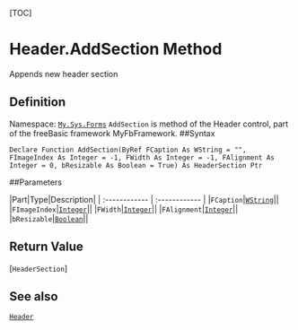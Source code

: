 [TOC]
# Header.AddSection Method
Appends new header section
## Definition
Namespace: [`My.Sys.Forms`](My.Sys.Forms.md)
`AddSection` is method of the Header control, part of the freeBasic framework MyFbFramework.
##Syntax
```freeBasic
Declare Function AddSection(ByRef FCaption As WString = "", FImageIndex As Integer = -1, FWidth As Integer = -1, FAlignment As Integer = 0, bResizable As Boolean = True) As HeaderSection Ptr
```

##Parameters

|Part|Type|Description|
| :------------ | :------------ |
|`FCaption`|[`WString`]("https://www.freebasic.net/wiki/KeyPgWString")||
|`FImageIndex`|[`Integer`]("https://www.freebasic.net/wiki/KeyPgInteger")||
|`FWidth`|[`Integer`]("https://www.freebasic.net/wiki/KeyPgInteger")||
|`FAlignment`|[`Integer`]("https://www.freebasic.net/wiki/KeyPgInteger")||
|`bResizable`|[`Boolean`]("https://www.freebasic.net/wiki/KeyPgBoolean")||

## Return Value
[`HeaderSection`]
## See also
[`Header`](Header.md)
